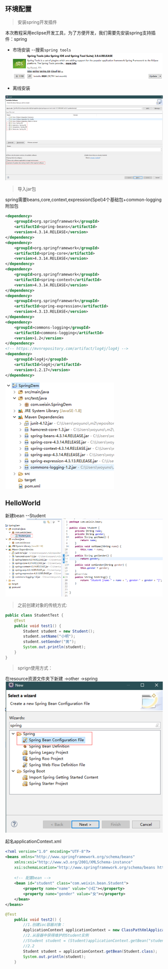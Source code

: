 
## 环境配置

>安装spring开发插件

本次教程采用eclipse开发工具，为了方便开发，我们需要先安装spring支持插件：spring

- 市场安装 --搜索`spring tools`
![](img/2.png)

- 离线安装

![](img/4.png)

>导入jar包

spring需要beans,core,context,expression(Spel)4个基础包+common-logging附加包
```xml
<dependency>
    <groupId>org.springframework</groupId>
    <artifactId>spring-beans</artifactId>
    <version>4.3.14.RELEASE</version>
</dependency>
<dependency>
    <groupId>org.springframework</groupId>
    <artifactId>spring-core</artifactId>
    <version>4.3.14.RELEASE</version>
</dependency>
<dependency>
    <groupId>org.springframework</groupId>
    <artifactId>spring-context</artifactId>
    <version>4.3.14.RELEASE</version>
</dependency>
<dependency>
    <groupId>org.springframework</groupId>
    <artifactId>spring-expression</artifactId>
    <version>4.3.13.RELEASE</version>
</dependency>
<dependency>
	<groupId>commons-logging</groupId>
	<artifactId>commons-logging</artifactId>
	<version>1.2</version>
</dependency>
<!-- https://mvnrepository.com/artifact/log4j/log4j -->
<dependency>
	<groupId>log4j</groupId>
	<artifactId>log4j</artifactId>
	<version>1.2.17</version>
</dependency>
```
![](img/5.png)

## HelloWorld

新建bean  --Student
![](img/6.png)

>之前创建对象的传统方式:

```java
public class StudentTest {
	@Test
	public void test1() {
		Student student = new Student();
		student.setName("小明");
		student.setGender("男");
		System.out.println(student);
	}
}
```

>sprign使用方式：

在resource资源文件夹下新建 ->other ->spring
![](img/7.png)

起名applicationContext.xml
```xml
<?xml version="1.0" encoding="UTF-8"?>
<beans xmlns="http://www.springframework.org/schema/beans"
	xmlns:xsi="http://www.w3.org/2001/XMLSchema-instance"
	xsi:schemaLocation="http://www.springframework.org/schema/beans http://www.springframework.org/schema/beans/spring-beans.xsd">

	<!-- 配置bean -->
	<bean id="student" class="com.weixin.bean.Student">
		<property name="name" value="小红"></property>
		<property name="gender" value="女"></property>
	</bean>
</beans>
```
```java
@Test
	public void test2() {
		//1.创建ioc容器对象：
		ApplicationContext applicationContext = new ClassPathXmlApplicationContext("applicationContext.xml");
		//2.从容器中获得维护的Student实例
		//Student student = (Student)applicationContext.getBean("student");
		//2.2
		Student student = applicationContext.getBean(Student.class);
		System.out.println(student);
	}
```
